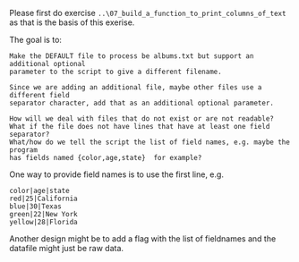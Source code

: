Please first do exercise `..\07_build_a_function_to_print_columns_of_text`
as that is the basis of this exerise.

The goal is to:
```
Make the DEFAULT file to process be albums.txt but support an additional optional
parameter to the script to give a different filename.

Since we are adding an additional file, maybe other files use a different field
separator character, add that as an additional optional parameter.

How will we deal with files that do not exist or are not readable?
What if the file does not have lines that have at least one field separator?
What/how do we tell the script the list of field names, e.g. maybe the program
has fields named {color,age,state}  for example?
```

One way to provide field names is to use the first line, e.g.
```
color|age|state
red|25|California
blue|30|Texas
green|22|New York
yellow|28|Florida
```

Another design might be to add a flag with the list of fieldnames and the datafile
might just be raw data.
